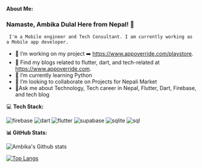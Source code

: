 **About Me:**
### Namaste, Ambika Dulal Here from Nepal!  👋
     I'm a Mobile engineer and Tech Consultant. I am currently working as a Mobile app developer.
- 🔭 I’m working on my project ➡️ https://www.appoverride.com/playstore.
- 🌱 Find my blogs related to flutter, dart, and tech-related at https://www.appoverride.com. 
- 🌱 I’m currently learning Python 
- 👯  I’m looking to collaborate on Projects for Nepali Market
- 💬Ask me about Technology, Tech career in Nepal, Flutter, Dart, Firebase, and tech blog 

💻 **Tech Stack:**

![firebase](https://github.com/Ambikadulal/Ambikadulal/assets/55906788/0de5297e-8b03-470e-aea0-97e7128e1cba) ![dart](https://github.com/Ambikadulal/Ambikadulal/assets/55906788/f2de6594-99ae-458e-bc6c-4d2a7d2b49dc)  ![flutter](https://github.com/Ambikadulal/Ambikadulal/assets/55906788/8c96d917-048d-4615-a55f-fdaea46c248e) ![supabase](https://github.com/Ambikadulal/Ambikadulal/assets/55906788/eb623d05-8b41-41bb-a43d-d4f981e1e904) ![sqlite](https://github.com/Ambikadulal/Ambikadulal/assets/55906788/221946d8-b335-45e9-9b41-b36b688823ed) ![sql](https://github.com/Ambikadulal/Ambikadulal/assets/55906788/571ce9f7-2e42-4ea3-9315-2b257f65f71e)

**📊 GitHub Stats:**

![Ambika's Github stats](https://github-readme-stats.vercel.app/api?username=Ambikadulal)

[![Top Langs](https://github-readme-stats.vercel.app/api/top-langs/?username=Ambikadulal)](https://github.com/Ambikadulal/github-readme-stats)



